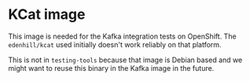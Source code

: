 # KCat image

This image is needed for the Kafka integration tests on OpenShift. The `edenhill/kcat` used initially doesn't work reliably on that platform.

This is not in `testing-tools` because that image is Debian based and we might want to reuse this binary in the Kafka image in the future.
